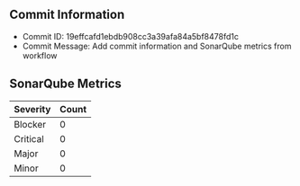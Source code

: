 ## Commit Information
- Commit ID: 19effcafd1ebdb908cc3a39afa84a5bf8478fd1c
- Commit Message: Add commit information and SonarQube metrics from workflow
## SonarQube Metrics
| Severity | Count |
|----------|-------|
| Blocker  | 0 |
| Critical | 0 |
| Major    | 0 |
| Minor    | 0 |
